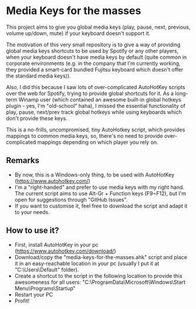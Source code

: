 # Media Keys for the masses
This project aims to give you global media keys (play, pause, next, previous, volume up/down, mute) if your keyboard doesn't support it.

The motivation of this very small repository is to give a way of providing global media keys shortcuts to be used by Spotify or any other players, when your keyboard doesn't have media keys by default (quite common in corporate environments (e.g. in the company that I'm currently working, they provided a smart-card bundled Fujitsu keyboard which doesn't offer the standard media keys)).

Also, I did this because I saw lots of over-complicated AutoHotKey scripts over the web for Spotify, trying to provide global shortcuts for it. As a long-term Winamp user (which contained an awesome built-in global hotkeys plugin - yes, I'm "old-school" haha), I missed the essential functionality of play, pause, next/prev track global hotkeys while using keyboards which don't provide these keys.

This is a no-frills, uncompromised, tiny AutoHotkey script, which provides mappings to common media keys, so, there's no need to provide over-complicated mappings depending on which player you rely on.

## Remarks
- By now, this is a Windows-only thing, to be used with AutoHotKey (https://www.autohotkey.com/)
- I'm a "right-handed" and prefer to use media keys with my right hand. The current script aims to use Alt-Gr + Function keys (F9~F12), but I'm open for suggestions through "GitHub Issues".
- If you want to customise it, feel free to download the script and adapt it to your needs.

## How to use it?
- First, install AutoHotKey in your pc (https://www.autohotkey.com/download/)
- Download/copy the "media-keys-for-the-masses.ahk" script and place it in an easy-reachable location in your pc (usually I put it at "C:\Users\Default" folder).
- Create a shortcut to the script in the following location to provide this awesomeness for all users: "C:\ProgramData\Microsoft\Windows\Start Menu\Programs\Startup"
- Restart your PC
- Profit!

